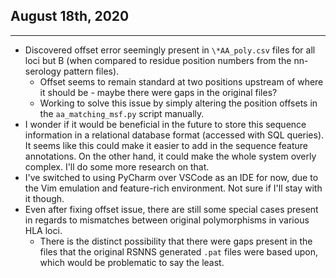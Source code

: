 ## August 18th, 2020
______________________

 * Discovered offset error seemingly present in `\*AA_poly.csv` files for all loci but B (when compared to residue 
    position numbers from the nn-serology pattern files).
	* Offset seems to remain standard at two positions upstream of where it should be - maybe there were gaps in the 
	    original files?
	* Working to solve this issue by simply altering the position offsets in the `aa_matching_msf.py` script manually.
 * I wonder if it would be beneficial in the future to store this sequence information in a relational database format 
    (accessed with SQL queries). It seems like this could make it easier to add in the sequence feature annotations. On 
    the other hand, it could make the whole system overly complex. I'll do some more research on that.
 * I've switched to using PyCharm over VSCode as an IDE for now, due to the Vim emulation and feature-rich environment. 
    Not sure if I'll stay with it though.
 * Even after fixing offset issue, there are still some special cases present in regards to mismatches between original 
    polymorphisms in various HLA loci.
    * There is the distinct possibility that there were gaps present in the files that the original RSNNS generated 
        `.pat` files were based upon, which would be problematic to say the least.
